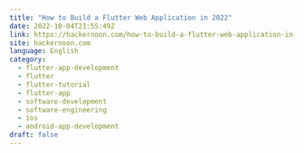 ```yaml
---
title: "How to Build a Flutter Web Application in 2022"
date: 2022-10-04T21:55:49Z
link: https://hackernoon.com/how-to-build-a-flutter-web-application-in-2022?source=rss&utm_medium=RSS&utm_source=news.12bit.vn
site: hackernoon.com
language: English
category:
  - flutter-app-development
  - flutter
  - flutter-tutorial
  - flutter-app
  - software-development
  - software-engineering
  - ios
  - android-app-development
draft: false
---
```

